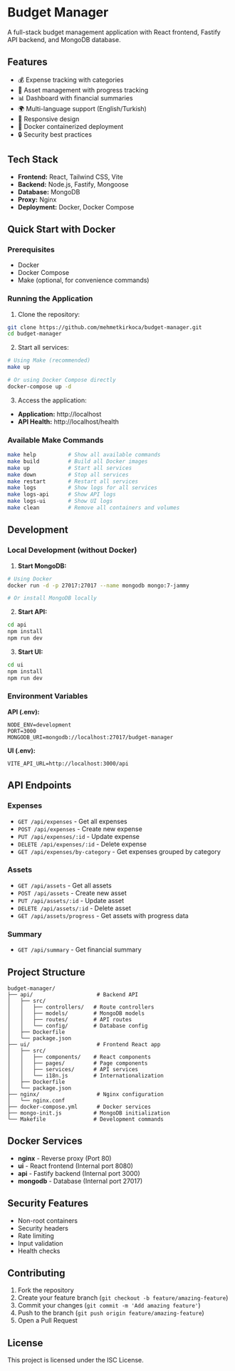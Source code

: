 # Budget Manager

A full-stack budget management application with React frontend, Fastify API backend, and MongoDB database.

## Features

- 💰 Expense tracking with categories
- 🎯 Asset management with progress tracking
- 📊 Dashboard with financial summaries
- 🌍 Multi-language support (English/Turkish)
- 📱 Responsive design
- 🐳 Docker containerized deployment
- 🔒 Security best practices

## Tech Stack

- **Frontend:** React, Tailwind CSS, Vite
- **Backend:** Node.js, Fastify, Mongoose
- **Database:** MongoDB
- **Proxy:** Nginx
- **Deployment:** Docker, Docker Compose

## Quick Start with Docker

### Prerequisites

- Docker
- Docker Compose
- Make (optional, for convenience commands)

### Running the Application

1. Clone the repository:
```bash
git clone https://github.com/mehmetkirkoca/budget-manager.git
cd budget-manager
```

2. Start all services:
```bash
# Using Make (recommended)
make up

# Or using Docker Compose directly
docker-compose up -d
```

3. Access the application:
- **Application:** http://localhost
- **API Health:** http://localhost/health

### Available Make Commands

```bash
make help          # Show all available commands
make build         # Build all Docker images
make up            # Start all services
make down          # Stop all services
make restart       # Restart all services
make logs          # Show logs for all services
make logs-api      # Show API logs
make logs-ui       # Show UI logs
make clean         # Remove all containers and volumes
```

## Development

### Local Development (without Docker)

1. **Start MongoDB:**
```bash
# Using Docker
docker run -d -p 27017:27017 --name mongodb mongo:7-jammy

# Or install MongoDB locally
```

2. **Start API:**
```bash
cd api
npm install
npm run dev
```

3. **Start UI:**
```bash
cd ui
npm install
npm run dev
```

### Environment Variables

**API (.env):**
```env
NODE_ENV=development
PORT=3000
MONGODB_URI=mongodb://localhost:27017/budget-manager
```

**UI (.env):**
```env
VITE_API_URL=http://localhost:3000/api
```

## API Endpoints

### Expenses
- `GET /api/expenses` - Get all expenses
- `POST /api/expenses` - Create new expense
- `PUT /api/expenses/:id` - Update expense
- `DELETE /api/expenses/:id` - Delete expense
- `GET /api/expenses/by-category` - Get expenses grouped by category

### Assets
- `GET /api/assets` - Get all assets
- `POST /api/assets` - Create new asset
- `PUT /api/assets/:id` - Update asset
- `DELETE /api/assets/:id` - Delete asset
- `GET /api/assets/progress` - Get assets with progress data

### Summary
- `GET /api/summary` - Get financial summary

## Project Structure

```
budget-manager/
├── api/                    # Backend API
│   ├── src/
│   │   ├── controllers/   # Route controllers
│   │   ├── models/        # MongoDB models
│   │   ├── routes/        # API routes
│   │   └── config/        # Database config
│   ├── Dockerfile
│   └── package.json
├── ui/                     # Frontend React app
│   ├── src/
│   │   ├── components/    # React components
│   │   ├── pages/         # Page components
│   │   ├── services/      # API services
│   │   └── i18n.js        # Internationalization
│   ├── Dockerfile
│   └── package.json
├── nginx/                  # Nginx configuration
│   └── nginx.conf
├── docker-compose.yml      # Docker services
├── mongo-init.js          # MongoDB initialization
└── Makefile               # Development commands
```

## Docker Services

- **nginx** - Reverse proxy (Port 80)
- **ui** - React frontend (Internal port 8080)
- **api** - Fastify backend (Internal port 3000)
- **mongodb** - Database (Internal port 27017)

## Security Features

- Non-root containers
- Security headers
- Rate limiting
- Input validation
- Health checks

## Contributing

1. Fork the repository
2. Create your feature branch (`git checkout -b feature/amazing-feature`)
3. Commit your changes (`git commit -m 'Add amazing feature'`)
4. Push to the branch (`git push origin feature/amazing-feature`)
5. Open a Pull Request

## License

This project is licensed under the ISC License.